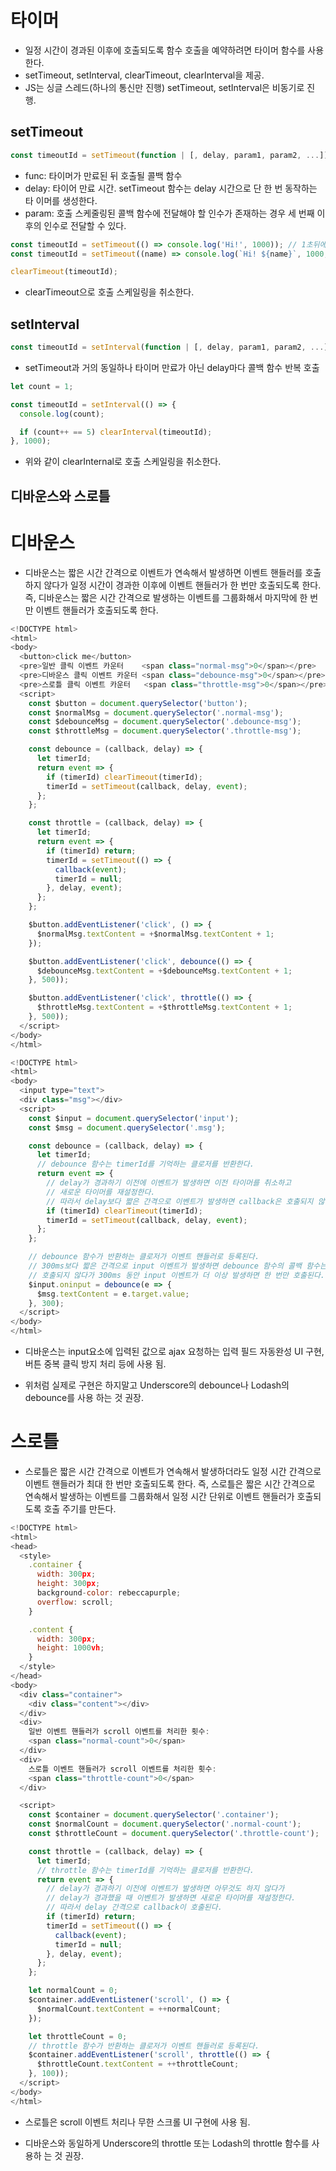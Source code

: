 # 타이머

- 일정 시간이 경과된 이후에 호출되도록 함수 호출을 예약하려면 타이머 함수를 사용
  한다.
- setTimeout, setInterval, clearTimeout, clearInterval을 제공.
- JS는 싱글 스레드(하나의 통신만 진행) setTimeout, setInterval은 비동기로 진행.

## setTimeout

```javascript
const timeoutId = setTimeout(function | [, delay, param1, param2, ...]);
```

- func: 타이머가 만료된 뒤 호출될 콜백 함수
- delay: 타이어 만료 시간. setTimeout 함수는 delay 시간으로 단 한 번 동작하는 타
  이머를 생성한다.
- param: 호출 스케줄링된 콜백 함수에 전달해야 할 인수가 존재하는 경우 세 번째 이
  후의 인수로 전달할 수 있다.

```javascript
const timeoutId = setTimeout(() => console.log('Hi!', 1000)); // 1초뒤에 Hi! 출력
const timeoutId = setTimeout((name) => console.log(`Hi! ${name}`, 1000, 'Lee')); // 1초뒤에 Hi! Lee 출력

clearTimeout(timeoutId);
```

- clearTimeout으로 호출 스케일링을 취소한다.

## setInterval

```javascript
const timeoutId = setInterval(function | [, delay, param1, param2, ...]);
```

- setTimeout과 거의 동일하나 타이머 만료가 아닌 delay마다 콜백 함수 반복 호출

```javascript
let count = 1;

const timeoutId = setInterval(() => {
  console.log(count);

  if (count++ == 5) clearInterval(timeoutId);
}, 1000);
```

- 위와 같이 clearInternal로 호출 스케일링을 취소한다.

## 디바운스와 스로틀

# 디바운스

- 디바운스는 짧은 시간 간격으로 이벤트가 연속해서 발생하면 이벤트 핸들러를 호출
  하지 않다가 일정 시간이 경과한 이후에 이벤트 핸들러가 한 번만 호출되도록 한다.
  즉, 디바운스는 짧은 시간 간격으로 발생하는 이벤트를 그룹화해서 마지막에 한 번
  만 이벤트 핸들러가 호출되도록 한다.

```javascript
<!DOCTYPE html>
<html>
<body>
  <button>click me</button>
  <pre>일반 클릭 이벤트 카운터    <span class="normal-msg">0</span></pre>
  <pre>디바운스 클릭 이벤트 카운터 <span class="debounce-msg">0</span></pre>
  <pre>스로틀 클릭 이벤트 카운터   <span class="throttle-msg">0</span></pre>
  <script>
    const $button = document.querySelector('button');
    const $normalMsg = document.querySelector('.normal-msg');
    const $debounceMsg = document.querySelector('.debounce-msg');
    const $throttleMsg = document.querySelector('.throttle-msg');

    const debounce = (callback, delay) => {
      let timerId;
      return event => {
        if (timerId) clearTimeout(timerId);
        timerId = setTimeout(callback, delay, event);
      };
    };

    const throttle = (callback, delay) => {
      let timerId;
      return event => {
        if (timerId) return;
        timerId = setTimeout(() => {
          callback(event);
          timerId = null;
        }, delay, event);
      };
    };

    $button.addEventListener('click', () => {
      $normalMsg.textContent = +$normalMsg.textContent + 1;
    });

    $button.addEventListener('click', debounce(() => {
      $debounceMsg.textContent = +$debounceMsg.textContent + 1;
    }, 500));

    $button.addEventListener('click', throttle(() => {
      $throttleMsg.textContent = +$throttleMsg.textContent + 1;
    }, 500));
  </script>
</body>
</html>
```

```javascript
<!DOCTYPE html>
<html>
<body>
  <input type="text">
  <div class="msg"></div>
  <script>
    const $input = document.querySelector('input');
    const $msg = document.querySelector('.msg');

    const debounce = (callback, delay) => {
      let timerId;
      // debounce 함수는 timerId를 기억하는 클로저를 반환한다.
      return event => {
        // delay가 경과하기 이전에 이벤트가 발생하면 이전 타이머를 취소하고
        // 새로운 타이머를 재설정한다.
        // 따라서 delay보다 짧은 간격으로 이벤트가 발생하면 callback은 호출되지 않는다.
        if (timerId) clearTimeout(timerId);
        timerId = setTimeout(callback, delay, event);
      };
    };

    // debounce 함수가 반환하는 클로저가 이벤트 핸들러로 등록된다.
    // 300ms보다 짧은 간격으로 input 이벤트가 발생하면 debounce 함수의 콜백 함수는
    // 호출되지 않다가 300ms 동안 input 이벤트가 더 이상 발생하면 한 번만 호출된다.
    $input.oninput = debounce(e => {
      $msg.textContent = e.target.value;
    }, 300);
  </script>
</body>
</html>
```

- 디바운스는 input요소에 입력된 값으로 ajax 요청하는 입력 필드 자동완성 UI 구현,
  버튼 중복 클릭 방지 처리 등에 사용 됨.

- 위처럼 실제로 구현은 하지말고 Underscore의 debounce나 Lodash의 debounce를 사용
  하는 것 권장.

# 스로틀

- 스로틀은 짧은 시간 간격으로 이벤트가 연속해서 발생하더라도 일정 시간 간격으로
  이벤트 핸들러가 최대 한 번만 호출되도록 한다. 즉, 스로틀은 짧은 시간 간격으로
  연속해서 발생하는 이벤트를 그룹화해서 일정 시간 단위로 이벤트 핸들러가 호출되
  도록 호출 주기를 만든다.

```javascript
<!DOCTYPE html>
<html>
<head>
  <style>
    .container {
      width: 300px;
      height: 300px;
      background-color: rebeccapurple;
      overflow: scroll;
    }

    .content {
      width: 300px;
      height: 1000vh;
    }
  </style>
</head>
<body>
  <div class="container">
    <div class="content"></div>
  </div>
  <div>
    일반 이벤트 핸들러가 scroll 이벤트를 처리한 횟수:
    <span class="normal-count">0</span>
  </div>
  <div>
    스로틀 이벤트 핸들러가 scroll 이벤트를 처리한 횟수:
    <span class="throttle-count">0</span>
  </div>

  <script>
    const $container = document.querySelector('.container');
    const $normalCount = document.querySelector('.normal-count');
    const $throttleCount = document.querySelector('.throttle-count');

    const throttle = (callback, delay) => {
      let timerId;
      // throttle 함수는 timerId를 기억하는 클로저를 반환한다.
      return event => {
        // delay가 경과하기 이전에 이벤트가 발생하면 아무것도 하지 않다가
        // delay가 경과했을 때 이벤트가 발생하면 새로운 타이머를 재설정한다.
        // 따라서 delay 간격으로 callback이 호출된다.
        if (timerId) return;
        timerId = setTimeout(() => {
          callback(event);
          timerId = null;
        }, delay, event);
      };
    };

    let normalCount = 0;
    $container.addEventListener('scroll', () => {
      $normalCount.textContent = ++normalCount;
    });

    let throttleCount = 0;
    // throttle 함수가 반환하는 클로저가 이벤트 핸들러로 등록된다.
    $container.addEventListener('scroll', throttle(() => {
      $throttleCount.textContent = ++throttleCount;
    }, 100));
  </script>
</body>
</html>
```

- 스로틀은 scroll 이벤트 처리나 무한 스크롤 UI 구현에 사용 됨.

- 디바운스와 동일하게 Underscore의 throttle 또는 Lodash의 throttle 함수를 사용하
  는 것 권장.

